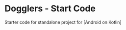 Dogglers - Start Code
=====================================

Starter code for standalone project for [Android on Kotlin]
